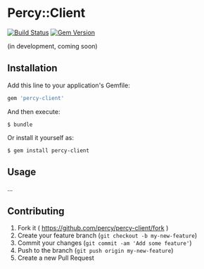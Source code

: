 # Percy::Client

[![Build Status](https://travis-ci.org/percy/percy-client.svg?branch=master)](https://travis-ci.org/percy/percy-client)
[![Gem Version](https://badge.fury.io/rb/percy-client.svg)](http://badge.fury.io/rb/percy-client)

(in development, coming soon)

## Installation

Add this line to your application's Gemfile:

```ruby
gem 'percy-client'
```

And then execute:

    $ bundle

Or install it yourself as:

    $ gem install percy-client

## Usage

...

## Contributing

1. Fork it ( https://github.com/percy/percy-client/fork )
2. Create your feature branch (`git checkout -b my-new-feature`)
3. Commit your changes (`git commit -am 'Add some feature'`)
4. Push to the branch (`git push origin my-new-feature`)
5. Create a new Pull Request
